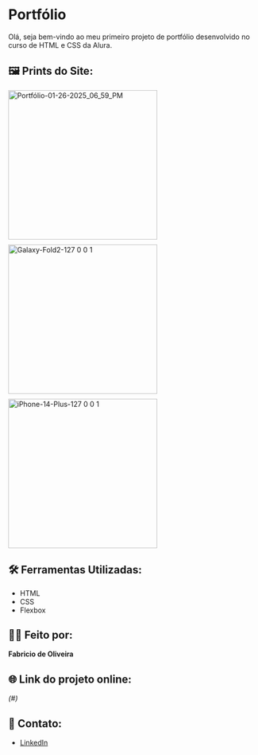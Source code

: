 # Portfólio

Olá, seja bem-vindo ao meu primeiro projeto de portfólio desenvolvido no curso de HTML e CSS da Alura.

## 🖼️ Prints do Site:

<div style="display: flex; gap: 10px; flex-wrap: wrap;">

<img src="https://github.com/user-attachments/assets/d4f740d6-ea00-4872-89e0-470b15cb4485" alt="Portfólio-01-26-2025_06_59_PM" width="300">

<img src="https://github.com/user-attachments/assets/44ac0fdc-d15d-4786-9005-c6c90fa4ed8d" alt="Galaxy-Fold2-127 0 0 1" width="300">

<img src="https://github.com/user-attachments/assets/82fbd834-a243-445e-8640-12357583da64" alt="iPhone-14-Plus-127 0 0 1" width="300">

</div>



## 🛠️ Ferramentas Utilizadas:
- HTML
- CSS
- Flexbox

## 🧑‍💻 Feito por:
**Fabricio de Oliveira**

## 🌐 Link do projeto online:
*(#)*

## 📱 Contato:
- [LinkedIn](https://www.linkedin.com/in/fabricio-de-oliveira-bimbi-516719223/)
